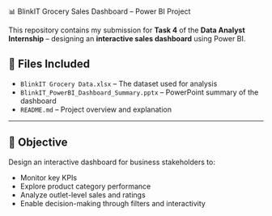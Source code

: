 📊 BlinkIT Grocery Sales Dashboard – Power BI Project

This repository contains my submission for **Task 4** of the **Data Analyst Internship** – designing an **interactive sales dashboard** using Power BI.

## 📁 Files Included
- `BlinkIT Grocery Data.xlsx` – The dataset used for analysis
- `BlinkIT_PowerBI_Dashboard_Summary.pptx` – PowerPoint summary of the dashboard
- `README.md` – Project overview and explanation

---

## 🎯 Objective
Design an interactive dashboard for business stakeholders to:
- Monitor key KPIs
- Explore product category performance
- Analyze outlet-level sales and ratings
- Enable decision-making through filters and interactivity
